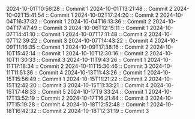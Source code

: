 2024-10-01T10:56:28 :: Commit 1
2024-10-01T13:21:48 :: Commit 2
2024-10-02T15:41:54 :: Commit 1
2024-10-02T17:24:20 :: Commit 2
2024-10-04T16:37:32 :: Commit 1
2024-10-04T16:13:36 :: Commit 2
2024-10-04T17:47:49 :: Commit 3
2024-10-06T12:15:11 :: Commit 1
2024-10-07T14:41:10 :: Commit 1
2024-10-07T17:11:48 :: Commit 2
2024-10-07T12:39:22 :: Commit 3
2024-10-07T14:43:22 :: Commit 4
2024-10-09T11:16:35 :: Commit 1
2024-10-09T17:38:16 :: Commit 2
2024-10-10T15:42:14 :: Commit 1
2024-10-10T12:30:16 :: Commit 2
2024-10-10T11:30:33 :: Commit 3
2024-10-11T9:43:26 :: Commit 1
2024-10-11T17:18:34 :: Commit 2
2024-10-11T15:30:46 :: Commit 3
2024-10-11T11:51:36 :: Commit 4
2024-10-13T11:43:26 :: Commit 1
2024-10-15T15:56:49 :: Commit 1
2024-10-15T11:21:22 :: Commit 2
2024-10-15T12:42:20 :: Commit 3
2024-10-15T11:33:21 :: Commit 4
2024-10-15T17:48:33 :: Commit 5
2024-10-17T9:33:24 :: Commit 1
2024-10-17T13:52:19 :: Commit 2
2024-10-17T16:21:44 :: Commit 3
2024-10-17T15:19:28 :: Commit 4
2024-10-18T12:52:48 :: Commit 1
2024-10-18T16:42:32 :: Commit 2
2024-10-18T12:31:19 :: Commit 3
